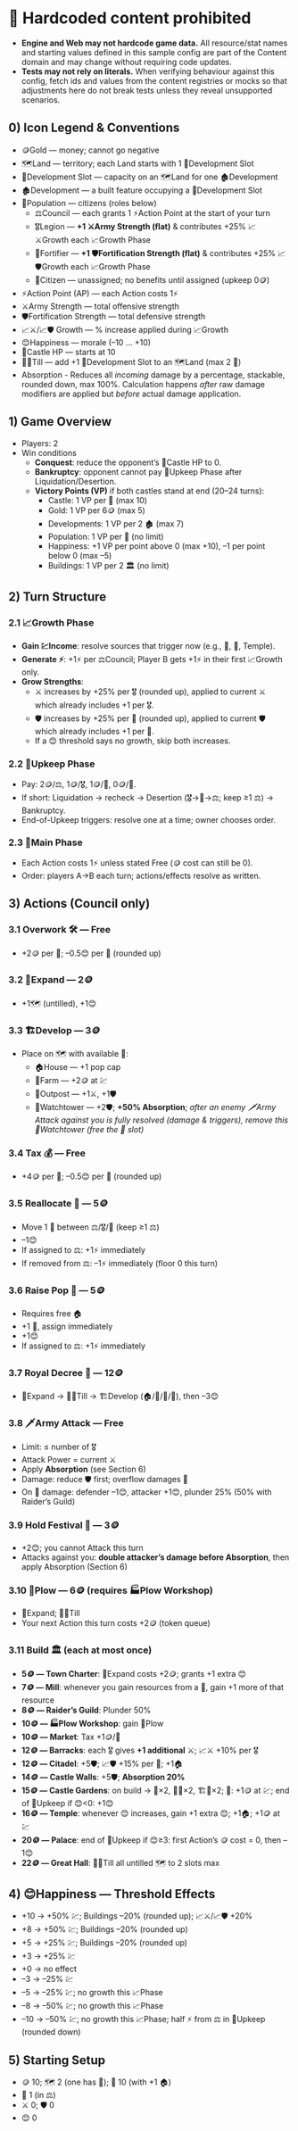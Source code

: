# 🚫 Hardcoded content prohibited

- **Engine and Web may not hardcode game data.** All resource/stat names and starting values defined in this sample config are part of the Content domain and may change without requiring code updates.
- **Tests may not rely on literals.** When verifying behaviour against this config, fetch ids and values from the content registries or mocks so that adjustments here do not break tests unless they reveal unsupported scenarios.

## 0) Icon Legend & Conventions

- 🪙Gold — money; cannot go negative
- 🗺️Land — territory; each Land starts with 1 🧩Development Slot
- 🧩Development Slot — capacity on an 🗺️Land for one 🏚️Development
- 🏚️Development — a built feature occupying a 🧩Development Slot
- 👥Population — citizens (roles below)
  - ⚖️Council — each grants 1 ⚡Action Point at the start of your turn
  - 🎖️Legion — **+1 ⚔️Army Strength (flat)** & contributes +25% 📈⚔️Growth each 📈Growth Phase
  - 🔧Fortifier — **+1 🛡️Fortification Strength (flat)** & contributes +25% 📈🛡️Growth each 📈Growth Phase
  - 👤Citizen — unassigned; no benefits until assigned (upkeep 0🪙)
- ⚡Action Point (AP) — each Action costs 1⚡
- ⚔️Army Strength — total offensive strength
- 🛡️Fortification Strength — total defensive strength
- 📈⚔️/📈🛡️ Growth — % increase applied during 📈Growth
- 😊Happiness — morale (–10 … +10)
- 🏰Castle HP — starts at 10
- 🧑‍🌾Till — add +1 🧩Development Slot to an 🗺️Land (max 2 🧩)
- Absorption - Reduces all _incoming_ damage by a percentage, stackable, rounded down, max 100%. Calculation happens _after_ raw damage modifiers are applied but _before_ actual damage application.

## 1) Game Overview

- Players: 2
- Win conditions
  - **Conquest**: reduce the opponent’s 🏰Castle HP to 0.
  - **Bankruptcy**: opponent cannot pay 🧾Upkeep Phase after Liquidation/Desertion.
  - **Victory Points (VP)** if both castles stand at end (20–24 turns):
    - Castle: 1 VP per 🏰 (max 10)
    - Gold: 1 VP per 6🪙 (max 5)
    - Developments: 1 VP per 2 🏚️ (max 7)
    - Population: 1 VP per 👥 (no limit)
    - Happiness: +1 VP per point above 0 (max +10), –1 per point below 0 (max –5)
    - Buildings: 1 VP per 2 🏛️ (no limit)

## 2) Turn Structure

### 2.1 📈Growth Phase

- **Gain 💹Income**: resolve sources that trigger now (e.g., 🌾, 🌿, Temple).
- **Generate ⚡**: +1⚡ per ⚖️Council; Player B gets +1⚡ in their first 📈Growth only.
- **Grow Strengths**:
  - ⚔️ increases by +25% per 🎖️ (rounded up), applied to current ⚔️ which already includes +1 per 🎖️.
  - 🛡️ increases by +25% per 🔧 (rounded up), applied to current 🛡️ which already includes +1 per 🔧.
  - If a 😊 threshold says no growth, skip both increases.

### 2.2 🧾Upkeep Phase

- Pay: 2🪙/⚖️, 1🪙/🎖️, 1🪙/🔧, 0🪙/👤.
- If short: Liquidation → recheck → Desertion (🎖️→🔧→⚖️; keep ≥1 ⚖️) → Bankruptcy.
- End-of-Upkeep triggers: resolve one at a time; owner chooses order.

### 2.3 🎯Main Phase

- Each Action costs 1⚡ unless stated Free (🪙 cost can still be 0).
- Order: players A→B each turn; actions/effects resolve as written.

## 3) Actions (Council only)

### 3.1 Overwork 🛠️ — Free

- +2🪙 per 🌾; –0.5😊 per 🌾 (rounded up)

### 3.2 🌱Expand — 2🪙

- +1🗺️ (untilled), +1😊

### 3.3 🏗️Develop — 3🪙

- Place on 🗺️ with available 🧩:
  - 🏠House — +1 pop cap
  - 🌾Farm — +2🪙 at 💹
  - 🏹Outpost — +1⚔️, +1🛡️
  - 🗼Watchtower — +2🛡️; **+50% Absorption**; _after an enemy 🗡️Army Attack against you is fully resolved (damage & triggers), remove this 🗼Watchtower (free the 🧩 slot)_

### 3.4 Tax 💰 — Free

- +4🪙 per 👥; –0.5😊 per 👥 (rounded up)

### 3.5 Reallocate 🔄 — 5🪙

- Move 1 👥 between ⚖️/🎖️/🔧 (keep ≥1 ⚖️)
- –1😊
- If assigned to ⚖️: +1⚡ immediately
- If removed from ⚖️: –1⚡ immediately (floor 0 this turn)

### 3.6 Raise Pop 👶 — 5🪙

- Requires free 🏠
- +1 👥, assign immediately
- +1😊
- If assigned to ⚖️: +1⚡ immediately

### 3.7 Royal Decree 📜 — 12🪙

- 🌱Expand → 🧑‍🌾Till → 🏗️Develop (🏠/🌾/🏹/🗼), then –3😊

### 3.8 🗡️Army Attack — Free

- Limit: ≤ number of 🎖️
- Attack Power = current ⚔️
- Apply **Absorption** (see Section 6)
- Damage: reduce 🛡️ first; overflow damages 🏰
- On 🏰 damage: defender –1😊, attacker +1😊, plunder 25% (50% with Raider’s Guild)

### 3.9 Hold Festival 🎉 — 3🪙

- +2😊; you cannot Attack this turn
- Attacks against you: **double attacker’s damage before Absorption**, then apply Absorption (Section 6)

### 3.10 🚜Plow — 6🪙 (requires 🏭Plow Workshop)

- 🌱Expand; 🧑‍🌾Till
- Your next Action this turn costs +2🪙 (token queue)

### 3.11 Build 🏛️ (each at most once)

- **5🪙 — Town Charter**: 🌱Expand costs +2🪙; grants +1 extra 😊
- **7🪙 — Mill**: whenever you gain resources from a 🌾, gain +1 more of that resource
- **8🪙 — Raider’s Guild**: Plunder 50%
- **10🪙 — 🏭Plow Workshop**: gain 🚜Plow
- **10🪙 — Market**: Tax +1🪙/👥
- **12🪙 — Barracks**: each 🎖️ gives **+1 additional** ⚔️; 📈⚔️ +10% per 🎖️
- **12🪙 — Citadel**: +5🛡️; 📈🛡️ +15% per 🔧; +1🏠
- **14🪙 — Castle Walls**: +5🛡️; **Absorption 20%**
- **15🪙 — Castle Gardens**: on build → 🌱×2, 🧑‍🌾×2, 🏗️🌿×2; 🌿: +1🪙 at 💹; end of 🧾Upkeep if 😊<0: +1😊
- **16🪙 — Temple**: whenever 😊 increases, gain +1 extra 😊; +1🏠; +1🪙 at 💹
- **20🪙 — Palace**: end of 🧾Upkeep if 😊≥3: first Action’s 🪙 cost = 0, then –1😊
- **22🪙 — Great Hall**: 🧑‍🌾Till all untilled 🗺️ to 2 slots max

## 4) 😊Happiness — Threshold Effects

- +10 → +50% 💹; Buildings –20% (rounded up); 📈⚔️/📈🛡️ +20%
- +8 → +50% 💹; Buildings –20% (rounded up)
- +5 → +25% 💹; Buildings –20% (rounded up)
- +3 → +25% 💹
- +0 → no effect
- –3 → –25% 💹
- –5 → –25% 💹; no growth this 📈Phase
- –8 → –50% 💹; no growth this 📈Phase
- –10 → –50% 💹; no growth this 📈Phase; half ⚡ from ⚖️ in 🧾Upkeep (rounded down)

## 5) Starting Setup

- 🪙 10; 🗺️ 2 (one has 🌾); 🏰 10 (with +1 🏠)
- 👥 1 (in ⚖️)
- ⚔️ 0; 🛡️ 0
- 😊 0
